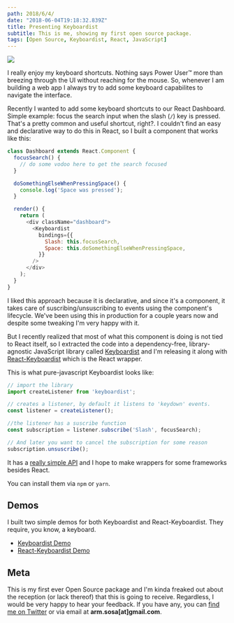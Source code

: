 ```yaml
---
path: 2018/6/4/
date: "2018-06-04T19:18:32.839Z"
title: Presenting Keyboardist
subtitle: This is me, showing my first open source package.
tags: [Open Source, Keyboardist, React, JavaScript]
---
```


![](keyboardist.png)

I really enjoy my keyboard shortcuts. Nothing says Power User&trade; more than breezing through the UI without reaching for the mouse. So, whenever I am building a web app I always try to add some keyboard capabilites to navigate the interface.

Recently I wanted to add some keyboard shortcuts to our React Dashboard. Simple example: focus the search input when the slash (`/`) key is pressed. That's a pretty common and useful shortcut, right?. I couldn't find an easy and declarative way to do this in React, so I built a component that works like this:

```javascript
class Dashboard extends React.Component {
  focusSearch() {
    // do some vodoo here to get the search focused
  }

  doSomethingElseWhenPressingSpace() {
    console.log('Space was pressed');
  }

  render() {
    return (
      <div className="dashboard">
        <Keyboardist
          bindings={{
            Slash: this.focusSearch,
            Space: this.doSomethingElseWhenPressingSpace,
          }}
        />
      </div>
    );
  }
}
```

I liked this approach because it is declarative, and since it's a component, it takes care of suscribing/unsuscribing to events using the component's lifecycle. We've been using this in production for a couple years now and despite some tweaking I'm very happy with it.

But I recently realized that most of what this component is doing is not tied to React itself, so I extracted the code into a dependency-free, library-agnostic JavaScript library called [Keyboardist](https://github.com/soska/keyboardist.js) and I'm releasing it along with [React-Keyboardist](https://github.com/soska/react-keyboardist) which is the React wrapper.

This is what pure-javascript Keyboardist looks like:

```javascript
// import the library
import createListener from 'keyboardist';

// creates a listener, by default it listens to 'keydown' events.
const listener = createListener();

//the listener has a suscribe function
const subscription = listener.subscribe('Slash', focusSearch);

// And later you want to cancel the subscription for some reason
subscription.unsuscribe();
```

It has a [really simple API](https://github.com/soska/keyboardist.js) and I hope to make wrappers for some frameworks besides React.

You can install them via `npm` or `yarn`.

## Demos

I built two simple demos for both Keyboardist and React-Keyboardist. They require, you know, a keyboard.

* [Keyboardist Demo](https://soska.github.io/keyboardist/docs/index.html)
* [React-Keyboardist Demo](https://soska.github.io/react-keyboardist/docs/index.html)

## Meta

This is my first ever Open Source package and I'm kinda freaked out about the reception (or lack thereof) that this is going to receive. Regardless, I would be very happy to hear your feedback. If you have any, you can [find me on Twitter](https://twitter.com/soska) or via email at **arm.sosa[at]gmail.com**.
